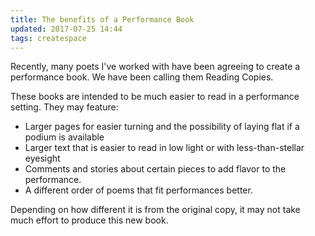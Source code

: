 ```yaml
---
title: The benefits of a Performance Book
updated: 2017-07-25 14:44
tags: createspace
---
```


Recently, many poets I've worked with have been agreeing to create a performance book. We have been calling them Reading Copies.

These books are intended to be much easier to read in a performance setting. They may feature:

- Larger pages for easier turning and the possibility of laying flat if a podium is available
- Larger text that is easier to read in low light or with less-than-stellar eyesight
- Comments and stories about certain pieces to add flavor to the performance.
- A different order of poems that fit performances better.

Depending on how different it is from the original copy, it may not take much effort to produce this new book.